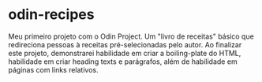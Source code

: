 # odin-recipes
Meu primeiro projeto com o Odin Project. Um "livro de receitas" básico que redireciona pessoas à receitas pré-selecionadas pelo autor.
Ao finalizar este projeto, demonstrarei habilidade em criar a boiling-plate do HTML, habilidade em criar heading texts e parágrafos, além de habilidade em páginas com links relativos.